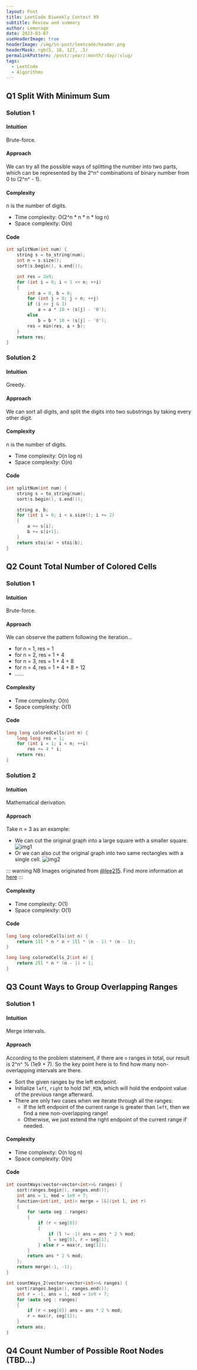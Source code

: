 ```yaml
---
layout: Post
title: LeetCode Biweekly Contest 99
subtitle: Review and summary
author: Lemorage
date: 2023-03-07
useHeaderImage: true
headerImage: /img/in-post/leetcode/header.png
headerMask: rgb(5, 18, 127, .5)
permalinkPattern: /post/:year/:month/:day/:slug/
tags:
  - LeetCode
  - Algorithms
---
```


## Q1 Split With Minimum Sum

### Solution 1

#### Intuition

Brute-force.

#### Approach

We can try all the possible ways of splitting the number into two parts, which can be represented by the 2^n^ combinations of binary number from 0 to (2^n^ - 1).

#### Complexity

 n is the number of digits.

- Time complexity: O(2^n * n * n * log n)
- Space complexity: O(n)
    
#### Code

```cpp
int splitNum(int num) {
    string s = to_string(num);
    int n = s.size();
    sort(s.begin(), s.end());

    int res = 2e9;
    for (int i = 0; i < 1 << n; ++i)
    {
        int a = 0, b = 0;
        for (int j = 0; j < n; ++j)
        if (i >> j & 1)
            a = a * 10 + (s[j] - '0');
    	else
            b = b * 10 + (s[j] - '0');
        res = min(res, a + b);
    } 
    return res;
}
```

### Solution 2

#### Intuition

Greedy.

#### Approach

We can sort all digits, and split the digits into two substrings by taking every other digit.

#### Complexity

 n is the number of digits.

- Time complexity: O(n log n)
- Space complexity: O(n)

#### Code

```cpp
int splitNum(int num) {
    string s = to_string(num);
    sort(s.begin(), s.end());

    string a, b;
    for (int i = 0; i < s.size(); i += 2)
    {
        a += s[i];
        b += s[i+1];
    }
    return stoi(a) + stoi(b);
}
```



## Q2 Count Total Number of Colored Cells

### Solution 1

#### Intuition

Brute-force.

#### Approach

We can observe the pattern following the iteration... 
- for n = 1, res = 1
- for n = 2, res = 1 + 4
- for n = 3, res = 1 + 4 + 8
- for n = 4, res = 1 + 4 + 8 + 12
- ......

#### Complexity

- Time complexity: O(n)
- Space complexity: O(1)
    
#### Code

```cpp
long long coloredCells(int n) {
    long long res = 1;
    for (int i = 1; i < n; ++i)
        res += 4 * i;
    return res;
}
```

### Solution 2

#### Intuition

Mathematical derivation.

#### Approach

Take n = 3 as an example:
- We can cut the original graph into a large square with a smaller square.
![img1](https://assets.leetcode.com/users/images/16c708d1-14d2-4959-9b44-83f186c79c8e_1677945863.7645595.png)
- Or we can also cut the original graph into two same rectangles with a single cell.
![img2](https://assets.leetcode.com/users/images/fb1d9b7a-78e0-4237-907a-ba7f57177373_1677947477.5902114.png)

::: warning NB
Images originated from [@lee215](https://leetcode.com/lee215). Find more information at [here](https://leetcode.com/problems/count-total-number-of-colored-cells/solutions/3256196/java-c-python-cut-and-combine-o-1/?orderBy=most_votes)
:::

#### Complexity

- Time complexity: O(1)
- Space complexity: O(1)

#### Code

```cpp
long long coloredCells(int n) {
    return 1ll * n * n + 1ll * (n - 1) * (n - 1);
}

long long coloredCells_2(int n) {
    return 2ll * n * (n - 1) + 1;
}
```



## Q3 Count Ways to Group Overlapping Ranges

### Solution 1

#### Intuition

Merge intervals.

#### Approach

According to the problem statement, if there are `n` ranges in total, our result is 2^n^ % (1e9 + 7).
So the key point here is to find how many non-overlapping intervals are there.
- Sort the given ranges by the left endpoint.
- Initialize `left`, `right` to hold `INT_MIN`, which will hold the endpoint value of the previous range afterward.
- There are only two cases when we iterate through all the ranges:
    - If the left endpoint of the current range is greater than `left`, then we find a new non-overlapping range!
    - Otherwise, we just extend the right endpoint of the current range if needed.


#### Complexity

- Time complexity: O(n log n)
- Space complexity: O(n)
    
#### Code

```cpp
int countWays(vector<vector<int>>& ranges) {
    sort(ranges.begin(), ranges.end());
    int ans = 1, mod = 1e9 + 7;
    function<int(int, int)> merge = [&](int l, int r)
    {
        for (auto seg : ranges)
        {
            if (r < seg[0])
            {
                if (l != -1) ans = ans * 2 % mod;
                l = seg[0], r = seg[1];
            } else r = max(r, seg[1]);
        }
        return ans * 2 % mod;
    };
    return merge(-1, -1);
}

int countWays_2(vector<vector<int>>& ranges) {
    sort(ranges.begin(), ranges.end());
    int r = -1, ans = 1, mod = 1e9 + 7;
    for (auto seg : ranges)
    {
        if (r < seg[0]) ans = ans * 2 % mod;
        r = max(r, seg[1]);
    }
    return ans;
}
```



## Q4 Count Number of Possible Root Nodes (TBD...)